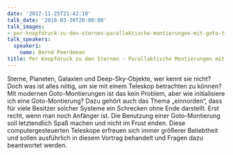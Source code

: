 ```yaml
---
date: '2017-11-25T21:42:10'
talk_date: '2018-03-30T20:00:00'
talk_images:
- per-knopfdruck-zu-den-sternen-parallaktische-montierungen-mit-goto-title.jpg
talk_speakers:
  speaker1:
    name: Bernd Peerdeman
title: Per Knopfdruck zu den Sternen - Parallaktische Montierungen mit Goto
---
```


Sterne, Planeten, Galaxien und Deep-Sky-Objekte, wer kennt sie nicht? Doch was ist alles nötig, um sie mit einem Teleskop betrachten zu können? Mit modernen Goto-Montierungen ist das kein Problem, aber wie initialisiere ich eine Goto-Montierung? Dazu gehört auch das Thema „einnorden“, dass für viele Besitzer solcher Systeme ein Schrecken ohne Ende darstellt. Erst recht, wenn man noch Anfänger ist. Die Benutzung einer Goto-Montierung soll letztendlich Spaß machen und nicht im Frust enden. Diese computergesteuerten Teleskope erfreuen sich immer größerer Beliebtheit und sollen ausführlich in diesem Vortrag behandelt und Fragen dazu beantwortet werden.